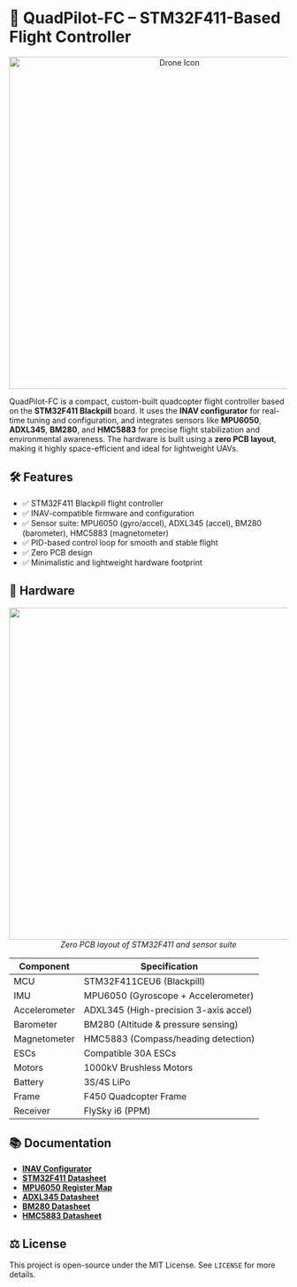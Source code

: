 # 🚁 QuadPilot-FC – STM32F411-Based Flight Controller

<p align="center">
  <img src="https://drive.google.com/uc?export=view&id=1qYn6Pgk2dRrZZ9FfdGF-8EtIsHSCfpHK" alt="Drone Icon" width="600"/>
</p>

QuadPilot-FC is a compact, custom-built quadcopter flight controller based on the **STM32F411 Blackpill** board. It uses the **INAV configurator** for real-time tuning and configuration, and integrates sensors like **MPU6050**, **ADXL345**, **BM280**, and **HMC5883** for precise flight stabilization and environmental awareness. The hardware is built using a **zero PCB layout**, making it highly space-efficient and ideal for lightweight UAVs.


## 🛠️ Features

- ✅ STM32F411 Blackpill flight controller  
- ✅ INAV-compatible firmware and configuration  
- ✅ Sensor suite: MPU6050 (gyro/accel), ADXL345 (accel), BM280 (barometer), HMC5883 (magnetometer)  
- ✅ PID-based control loop for smooth and stable flight  
- ✅ Zero PCB design  
- ✅ Minimalistic and lightweight hardware footprint  


## 🧩 Hardware 
<p align="center">
  <img src="images/flight_controller_layout.png" width="600"/>
  <br>
  <i>Zero PCB layout of STM32F411 and sensor suite</i>
</p>

<p>
<table align = "center" >
  <thead>
    <tr>
      <th>Component</th>
      <th>Specification</th>
    </tr>
  </thead>
  <tbody>
    <tr><td>MCU</td><td>STM32F411CEU6 (Blackpill)</td></tr>
    <tr><td>IMU</td><td>MPU6050 (Gyroscope + Accelerometer)</td></tr>
    <tr><td>Accelerometer</td><td>ADXL345 (High-precision 3-axis accel)</td></tr>
    <tr><td>Barometer</td><td>BM280 (Altitude & pressure sensing)</td></tr>
    <tr><td>Magnetometer</td><td>HMC5883 (Compass/heading detection)</td></tr>
    <tr><td>ESCs</td><td>Compatible 30A ESCs</td></tr>
    <tr><td>Motors</td><td>1000kV Brushless Motors</td></tr>
    <tr><td>Battery</td><td>3S/4S LiPo</td></tr>
    <tr><td>Frame</td><td>F450 Quadcopter Frame</td></tr>
    <tr><td>Receiver</td><td>FlySky i6 (PPM)</td></tr>
  </tbody>
</table>

</p>


## 📚 Documentation

- **[INAV Configurator](https://github.com/iNavFlight/inav-configurator)**  
- **[STM32F411 Datasheet](https://www.st.com/resource/en/datasheet/stm32f411ce.pdf)**  
- **[MPU6050 Register Map](https://invensense.tdk.com/wp-content/uploads/2015/02/MPU-6000-Register-Map1.pdf)**  
- **[ADXL345 Datasheet](https://www.analog.com/media/en/technical-documentation/data-sheets/adxl345.pdf)**  
- **[BM280 Datasheet](https://www.bosch-sensortec.com/media/boschsensortec/downloads/datasheets/bst-bme280-ds002.pdf)**  
- **[HMC5883 Datasheet](https://cdn.sparkfun.com/datasheets/Sensors/Magneto/HMC5883L.pdf)**  


## ⚖️ License

This project is open-source under the MIT License. See `LICENSE` for more details.
